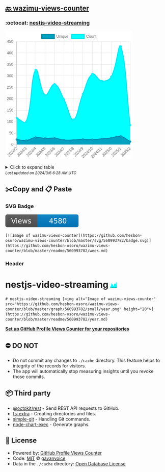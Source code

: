 ## [🔙 wazimu-views-counter](https://github.com/hesbon-osoro/wazimu-views-counter)

### :octocat: [nestjs-video-streaming](https://github.com/hesbon-osoro/nestjs-video-streaming)
![Image of wazimu-views-counter](https://github.com/hesbon-osoro/wazimu-views-counter/blob/master/graph/560993782/large/year.png)

<details>
	<summary>Click to expand table</summary>
	<h2>:calendar: Year Page Views Table</h2>
<table>
	<tr>
		<th>
			Last Updated
		</th>
		<th>
			Unique
		</th>
		<th>
			Count
		</th>
	</tr>
	<tr>
		<td>
			<code>2024/3/1</code>
		</td>
		<td>
			<code>13</code>
		</td>
		<td>
			<code>85</code>
		</td>
	</tr>
	<tr>
		<td>
			<code>2024/2/1</code>
		</td>
		<td>
			<code>36</code>
		</td>
		<td>
			<code>429</code>
		</td>
	</tr>
	<tr>
		<td>
			<code>2024/1/1</code>
		</td>
		<td>
			<code>29</code>
		</td>
		<td>
			<code>296</code>
		</td>
	</tr>
	<tr>
		<td>
			<code>2023/12/1</code>
		</td>
		<td>
			<code>25</code>
		</td>
		<td>
			<code>278</code>
		</td>
	</tr>
	<tr>
		<td>
			<code>2023/11/1</code>
		</td>
		<td>
			<code>22</code>
		</td>
		<td>
			<code>308</code>
		</td>
	</tr>
	<tr>
		<td>
			<code>2023/10/1</code>
		</td>
		<td>
			<code>23</code>
		</td>
		<td>
			<code>221</code>
		</td>
	</tr>
	<tr>
		<td>
			<code>2023/9/1</code>
		</td>
		<td>
			<code>20</code>
		</td>
		<td>
			<code>109</code>
		</td>
	</tr>
	<tr>
		<td>
			<code>2023/8/1</code>
		</td>
		<td>
			<code>20</code>
		</td>
		<td>
			<code>197</code>
		</td>
	</tr>
	<tr>
		<td>
			<code>2023/7/1</code>
		</td>
		<td>
			<code>28</code>
		</td>
		<td>
			<code>264</code>
		</td>
	</tr>
	<tr>
		<td>
			<code>2023/6/1</code>
		</td>
		<td>
			<code>27</code>
		</td>
		<td>
			<code>216</code>
		</td>
	</tr>
	<tr>
		<td>
			<code>2023/5/1</code>
		</td>
		<td>
			<code>31</code>
		</td>
		<td>
			<code>326</code>
		</td>
	</tr>
	<tr>
		<td>
			<code>2023/4/1</code>
		</td>
		<td>
			<code>18</code>
		</td>
		<td>
			<code>100</code>
		</td>
	</tr>
	<tr>
		<td>
			<code>2023/3/1</code>
		</td>
		<td>
			<code>22</code>
		</td>
		<td>
			<code>116</code>
		</td>
	</tr>
</table>

</details>
<small><i>Last updated on 2024/3/6 6:28 AM UTC</i></small>

## ✂️Copy and 📋 Paste
### SVG Badge
[![Image of wazimu-views-counter](https://github.com/hesbon-osoro/wazimu-views-counter/blob/master/svg/560993782/badge.svg)](https://github.com/hesbon-osoro/wazimu-views-counter/blob/master/readme/560993782/week.md)
```readme
[![Image of wazimu-views-counter](https://github.com/hesbon-osoro/wazimu-views-counter/blob/master/svg/560993782/badge.svg)](https://github.com/hesbon-osoro/wazimu-views-counter/blob/master/readme/560993782/week.md)
```
### Header
# nestjs-video-streaming [<img alt="Image of wazimu-views-counter" src="https://github.com/hesbon-osoro/wazimu-views-counter/blob/master/graph/560993782/small/year.png" height="20">](https://github.com/hesbon-osoro/wazimu-views-counter/blob/master/readme/560993782/year.md)
```readme
# nestjs-video-streaming [<img alt="Image of wazimu-views-counter" src="https://github.com/hesbon-osoro/wazimu-views-counter/blob/master/graph/560993782/small/year.png" height="20">](https://github.com/hesbon-osoro/wazimu-views-counter/blob/master/readme/560993782/year.md)
```
[**Set up GitHub Profile Views Counter for your repositories**](https://github.com/gayanvoice/github-profile-views-counter)
## ⛔ DO NOT
- Do not commit any changes to `./cache` directory. This feature helps to integrity of the records for visitors.
- The app will automatically stop measuring insights until you revoke those commits.
## 📦 Third party

- [@octokit/rest](https://www.npmjs.com/package/@octokit/rest) - Send REST API requests to GitHub.
- [fs-extra](https://www.npmjs.com/package/fs-extra) - Creating directories and files.
- [simple-git](https://www.npmjs.com/package/simple-git) - Handling Git commands.
- [node-chart-exec](https://www.npmjs.com/package/node-chart-exec) - Generate graphs.
## 📄 License
- Powered by: [GitHub Profile Views Counter](https://github.com/gayanvoice/github-profile-views-counter)
- Code: [MIT](./LICENSE) © [gayanvoice](https://github.com/gayanvoice/github-profile-views-counter)
- Data in the `./cache` directory: [Open Database License](https://opendatacommons.org/licenses/odbl/1-0/)